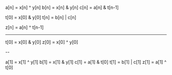 a[n] = x[n] ^ y[n]
b[n] = x[n] & y[n]
c[n] = a[n] & t[n-1]

t[0] = x[0] & y[0]
t[n] = b[n] | c[n]

z[n] = a[n] ^ t[n-1]

----

t[0] = x[0] & y[0]
z[0] = x[0] ^ y[0]

--

a[1] = x[1] ^ y[1]
b[1] = x[1] & y[1]
c[1] = a[1] & t[0]
t[1] = b[1] | c[1]
z[1] = a[1] ^ t[0]